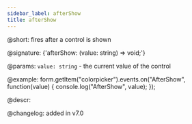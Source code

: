 ```yaml
---
sidebar_label: afterShow
title: afterShow
---          
```


@short: fires after a control is shown
 
@signature: {'afterShow: (value: string) => void;'}

@params:
`value: string` - the current value of the control

@example:
form.getItem("colorpicker").events.on("AfterShow", function(value) {
    console.log("AfterShow", value);
});

@descr:

@changelog: added in v7.0
